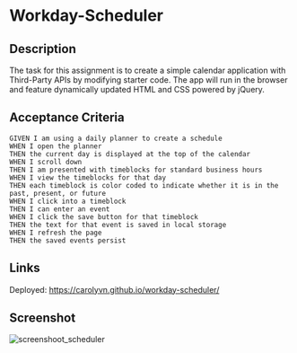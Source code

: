 # Workday-Scheduler

## Description
The task for this assignment is to create a simple calendar application with Third-Party APIs by modifying starter code. The app will run in the browser and feature dynamically updated HTML and CSS powered by jQuery.

## Acceptance Criteria
    GIVEN I am using a daily planner to create a schedule
    WHEN I open the planner
    THEN the current day is displayed at the top of the calendar
    WHEN I scroll down
    THEN I am presented with timeblocks for standard business hours
    WHEN I view the timeblocks for that day
    THEN each timeblock is color coded to indicate whether it is in the past, present, or future
    WHEN I click into a timeblock
    THEN I can enter an event
    WHEN I click the save button for that timeblock
    THEN the text for that event is saved in local storage
    WHEN I refresh the page
    THEN the saved events persist

## Links
Deployed: https://carolyvn.github.io/workday-scheduler/

## Screenshot
![screenshoot_scheduler](https://user-images.githubusercontent.com/90424035/154394849-0221fc64-f5b2-4419-991d-0770b2403345.png)
